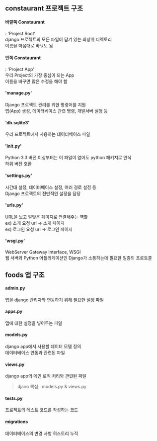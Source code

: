 ## constaurant 프로젝트 구조

#### 바깥쪽 Constaurant 
: 'Project Root'   
django 프로젝트의 모든 파일이 담겨 있는 최상위 디렉토리   
이름을 마음대로 바꿔도 됨   

####  안쪽 Constaurant 
: 'Project App'   
우리 Project의 가장 중심이 되는 App   
이름을 바꾸면 많은 수정을 해야 함   

#### 'manage.py'
Django 프로젝트 관리를 위한 명령어를 지원   
앱(App) 생성, 데이터베이스 관련 명령, 개발서버 실행 등   

#### 'db.sqlite3'
우리 프로젝트에서 사용하는 데이터베이스 파일   

#### '__init__.py' 
Python 3.3 버전 이상부터는 이 파일이 없어도 python 패키지로 인식   
하위 버전 호환   

####  'settings.py'
시간대 설정, 데이터베이스 설정, 여러 경로 설정 등   
Django 프로젝트의 전반적인 설정을 담당

#### 'urls.py'
URL을 보고 알맞은 페이지로 연결해주는 역할   
ex) 소개 요청 url -> 소개 페이지   
ex) 로그인 요청 url -> 로그인 페이지   

#### 'wsgi.py'
WebServer Gateway Interface, WSGI   
웹 서버와 Python 어플리케이션인 Django가 소통하는데 필요한 일종의 프로토콜   

## foods 앱 구조
#### admin.py
앱을 django 관리자와 연동하기 위해 필요한 설정 파일

#### apps.py
앱에 대한 설정을 넣어두는 파일

#### models.py
django app에서 사용할 데이터 모델 정의   
데이터베이스 연동과 관련된 파일

#### views.py
django app의 메인 로직 처리와 관련된 파일

> djano 핵심 : models.py & views.py

#### tests.py
프로젝트의 테스트 코드를 작성하는 코드

#### migrations
데이터베이스의 변경 사항 히스토리 누적